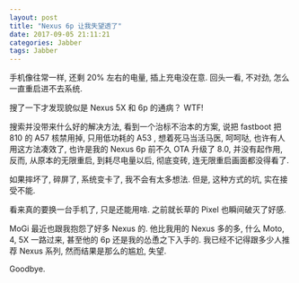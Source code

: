 ```yaml
---
layout: post
title: "Nexus 6p 让我失望透了"
date: 2017-09-05 21:11:21
categories: Jabber
tags: Jabber
---
```


手机像往常一样, 还剩 20% 左右的电量, 插上充电没在意. 回头一看,  不对劲,  怎么一直重启进不去系统. 

搜了一下才发现貌似是 Nexus  5X 和 6p 的通病？ WTF!

搜索并没带来什么好的解决方法, 看到一个治标不治本的方案,  说把 fastboot 把 810 的 A57 核禁用掉,  只用低功耗的 A53 , 想着死马当活马医,  呵呵哒,  也许有人用这方法凑效了,  也许是我的 Nexus 6p 前不久 OTA 升级了 8.0, 并没有起作用, 反而, 从原本的无限重启,  到耗尽电量以后, 彻底变砖,  连无限重启画面都没得看了. 

如果摔坏了, 碎屏了, 系统变卡了, 我不会有太多想法. 但是,  这种方式的坑,  实在接受不能. 

看来真的要换一台手机了,  只是还能用啥.  之前就长草的 Pixel 也瞬间破灭了好感. 

MoGi 最近也跟我抱怨了好多 Nexus 的. 他比我用的 Nexus 多的多,  什么 Moto, 4,  5X 一路过来, 甚至他的 6p 还是我的怂恿之下入手的.  我已经不记得跟多少人推荐 Nexus 系列,  然而结果是那么的尴尬, 失望. 

Goodbye.